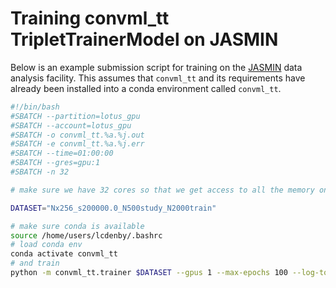 # Training convml_tt TripletTrainerModel on JASMIN

Below is an example submission script for training on the
[JASMIN](https://www.jasmin.ac.uk/) data analysis facility. This assumes that
`convml_tt` and its requirements have already been installed into a conda
environment called `convml_tt`.

```bash
#!/bin/bash 
#SBATCH --partition=lotus_gpu
#SBATCH --account=lotus_gpu
#SBATCH -o convml_tt.%a.%j.out 
#SBATCH -e convml_tt.%a.%j.err
#SBATCH --time=01:00:00
#SBATCH --gres=gpu:1
#SBATCH -n 32

# make sure we have 32 cores so that we get access to all the memory on the node

DATASET="Nx256_s200000.0_N500study_N2000train"

# make sure conda is available
source /home/users/lcdenby/.bashrc
# load conda env
conda activate convml_tt
# and train
python -m convml_tt.trainer $DATASET --gpus 1 --max-epochs 100 --log-to-wandb --preload-data --num-dataloader-workers 32 --batch-size 64
```
